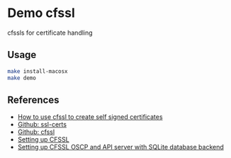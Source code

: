 # Demo cfssl

cfssls for certificate handling

## Usage

```bash
make install-macosx
make demo
```

## References

- [How to use cfssl to create self signed certificates](https://rob-blackbourn.medium.com/how-to-use-cfssl-to-create-self-signed-certificates-d55f76ba5781)
- [Github: ssl-certs](https://github.com/rob-blackbourn/ssl-certs)
- [Github: cfssl](https://github.com/cloudflare/cfssl)
- [Setting up CFSSL](https://propellered.com/posts/cfssl_setting_up/)
- [Setting up CFSSL OSCP and API server with SQLite database backend](https://propellered.com/posts/cfssl_setting_up_ocsp_api/)
